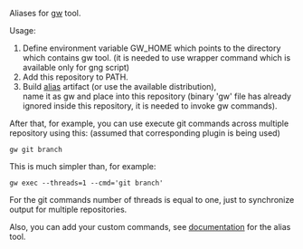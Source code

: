 Aliases for [gw](https://github.com/gdubw/gng) tool.

Usage:
1. Define environment variable GW_HOME which points to the directory which contains gw tool.
(it is needed to use wrapper command which is available only for gng script)
2. Add this repository to PATH.
3. Build [alias](https://github.com/yantonov/alias) artifact (or use the available distribution),  
name it as gw and place into this repository 
(binary 'gw' file has already ignored inside this repository, it is needed to invoke gw commands).

After that, for example, you can use execute git commands across multiple repository using this:
(assumed that corresponding plugin is being used)

```
gw git branch
```
This is much simpler than, for example:
```
gw exec --threads=1 --cmd='git branch'
```


For the git commands number of threads is equal to one, just to synchronize output for multiple repositories.

Also, you can add your custom commands, see [documentation](https://github.com/yantonov/alias#about-overriding-configuration) for the alias tool.
